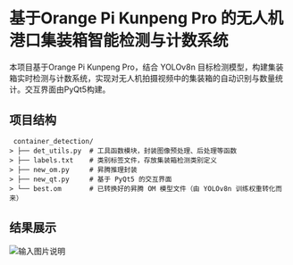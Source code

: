 # 基于Orange Pi Kunpeng Pro 的无人机港口集装箱智能检测与计数系统

本项⽬基于Orange Pi Kunpeng Pro，结合 YOLOv8n ⽬标检测模型，构建集装箱实时检测与计数系统，实现对无人机拍摄视频中的集装箱的⾃动识别与数量统计。交互界面由PyQt5构建。
## 项目结构
```
 container_detection/ 
> ├── det_utils.py	# ⼯具函数模块，封装图像预处理、后处理等函数
> ├── labels.txt	# 类别标签文件，存放集装箱检测类别定义
> ├── new_om.py	    # 昇腾推理封装 
> ├── new_qt.py	    # 基于 PyQt5 的交互界面
> └── best.om	    # 已转换好的昇腾 OM 模型文件（由 YOLOv8n 训练权重转化而来） 
```
## 结果展示
![输入图片说明](/imgs/2025-09-24/gDBQcbeku5oB5IIJ.png)
<!--stackedit_data:
eyJoaXN0b3J5IjpbOTMyODA4MDc5LC0xMjk5MTA5NDMxLC04NT
AxNDEwNzJdfQ==
-->